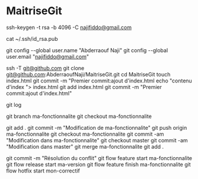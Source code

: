 # MaitriseGit

ssh-keygen -t rsa -b 4096 -C najifiddo@gmail.com

cat ~/.ssh/id_rsa.pub

git config --global user.name "Abderraouf Naji"
git config --global user.email "najifiddo@gmail.com"

ssh -T git@github.com
git clone git@github.com:AbderraoufNaji/MaitriseGit.git
cd MaitriseGit
touch index.html
git commit -m "Premier commit:ajout d'index.html
echo "contenu d'index "> index.html
git add index.html
git commit -m "Premier commit:ajout d'index.html"

 git log

 git branch ma-fonctionnalite
 git checkout ma-fonctionnalite

 git add .
 git commit -m "Modification de ma-fonctionnalite"
 git push origin ma-fonctionnalite
 git checkout ma-fonctionnalite
 git commit -am "Modification dans ma-fonctionnalite"
 git checkout master
 git commit -am "Modification dans master"
 git merge ma-fonctionnalite
 git add .

 git commit -m "Résolution du conflit"
 git flow feature start ma-fonctionnalite
 git flow release start ma-version
 git flow feature finish ma-fonctionnalite
 git flow hotfix start mon-correctif
